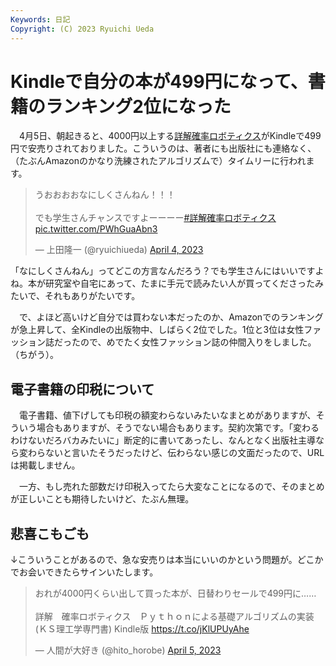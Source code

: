 ```yaml
---
Keywords: 日記
Copyright: (C) 2023 Ryuichi Ueda
---
```


# Kindleで自分の本が499円になって、書籍のランキング2位になった

　4月5日、朝起きると、4000円以上する[詳解確率ロボティクス](https://amzn.to/40Wm0zd)がKindleで499円で安売りされておりました。こういうのは、著者にも出版社にも連絡なく、（たぶんAmazonのかなり洗練されたアルゴリズムで）タイムリーに行われます。


<blockquote class="twitter-tweet" data-partner="tweetdeck"><p lang="ja" dir="ltr">うおおおおなにしくさんねん！！！<br><br>でも学生さんチャンスですよーーーー<a href="https://twitter.com/hashtag/%E8%A9%B3%E8%A7%A3%E7%A2%BA%E7%8E%87%E3%83%AD%E3%83%9C%E3%83%86%E3%82%A3%E3%82%AF%E3%82%B9?src=hash&amp;ref_src=twsrc%5Etfw">#詳解確率ロボティクス</a> <a href="https://t.co/PWhGuaAbn3">pic.twitter.com/PWhGuaAbn3</a></p>&mdash; 上田隆一 (@ryuichiueda) <a href="https://twitter.com/ryuichiueda/status/1643385250385645570?ref_src=twsrc%5Etfw">April 4, 2023</a></blockquote>
<script async src="https://platform.twitter.com/widgets.js" charset="utf-8"></script>

「なにしくさんねん」ってどこの方言なんだろう？でも学生さんにはいいですよね。本が研究室や自宅にあって、たまに手元で読みたい人が買ってくださったみたいで、それもありがたいです。

　で、よほど高いけど自分では買わない本だったのか、Amazonでのランキングが急上昇して、全Kindleの出版物中、しばらく2位でした。1位と3位は女性ファッション誌だったので、めでたく女性ファッション誌の仲間入りをしました。（ちがう）。

## 電子書籍の印税について

　電子書籍、値下げしても印税の額変わらないみたいなまとめがありますが、そういう場合もありますが、そうでない場合もあります。契約次第です。「変わるわけないだろバカみたいに」断定的に書いてあったし、なんとなく出版社主導なら変わらないと言いたそうだったけど、伝わらない感じの文面だったので、URLは掲載しません。

　一方、もし売れた部数だけ印税入ってたら大変なことになるので、そのまとめが正しいことも期待したいけど、たぶん無理。

## 悲喜こもごも

↓こういうことがあるので、急な安売りは本当にいいのかという問題が。どこかでお会いできたらサインいたします。

<blockquote class="twitter-tweet" data-partner="tweetdeck"><p lang="ja" dir="ltr">おれが4000円くらい出して買った本が、日替わりセールで499円に……<br><br>詳解　確率ロボティクス　Ｐｙｔｈｏｎによる基礎アルゴリズムの実装 (ＫＳ理工学専門書) Kindle版 <a href="https://t.co/jKlUPUyAhe">https://t.co/jKlUPUyAhe</a></p>&mdash; 人間が大好き (@hito_horobe) <a href="https://twitter.com/hito_horobe/status/1643475588743860224?ref_src=twsrc%5Etfw">April 5, 2023</a></blockquote>
<script async src="https://platform.twitter.com/widgets.js" charset="utf-8"></script>


